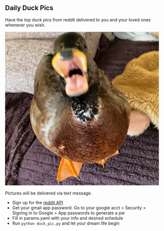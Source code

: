 ## Daily Duck Pics

Have the top duck pics from reddit delivered to you and your loved ones whenever you wish.

<img src="./docs/duck_doc.jpg" alt="duck!" width="800">

Pictures will be delivered via text message.

- Sign up for the [reddit API](https://www.reddit.com/wiki/api)
- Get your gmail app password. Go to your google acct > Security > Signing in to Google > App passwords to generate a pw
- Fill in params.yaml with your info and desired schedule
- Run `python duck_pic.py` and let your dream life begin 
